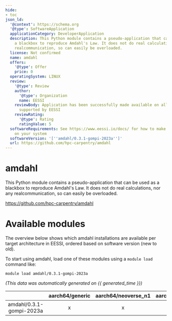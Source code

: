```yaml
---
hide:
- toc
json_ld:
  '@context': https://schema.org
  '@type': SoftwareApplication
  applicationCategory: DeveloperApplication
  description: This Python module contains a pseudo-application that can be used as
    a blackbox to reproduce Amdahl's Law. It does not do real calculations, nor any
    realcommunication, so can easily be overloaded.
  license: Not confirmed
  name: amdahl
  offers:
    '@type': Offer
    price: 0
  operatingSystem: LINUX
  review:
    '@type': Review
    author:
      '@type': Organization
      name: EESSI
    reviewBody: Application has been successfully made available on all architectures
      supported by EESSI
    reviewRating:
      '@type': Rating
      ratingValue: 5
  softwareRequirements: See https://www.eessi.io/docs/ for how to make EESSI available
    on your system
  softwareVersion: '[''amdahl/0.3.1-gompi-2023a'']'
  url: https://github.com/hpc-carpentry/amdahl
---
```


amdahl
======


This Python module contains a pseudo-application that can be used as a blackbox to reproduce Amdahl's Law. It does not do real calculations, nor any realcommunication, so can easily be overloaded.

https://github.com/hpc-carpentry/amdahl
# Available modules


The overview below shows which amdahl installations are available per target architecture in EESSI, ordered based on software version (new to old).

To start using amdahl, load one of these modules using a `module load` command like:

```shell
module load amdahl/0.3.1-gompi-2023a
```

*(This data was automatically generated on {{ generated_time }})*  

| |aarch64/generic|aarch64/neoverse_n1|aarch64/neoverse_v1|aarch64/nvidia/grace|x86_64/generic|x86_64/amd/zen2|x86_64/amd/zen3|x86_64/amd/zen4|x86_64/intel/cascadelake|x86_64/intel/haswell|x86_64/intel/icelake|x86_64/intel/sapphirerapids|x86_64/intel/skylake_avx512|
| :---: | :---: | :---: | :---: | :---: | :---: | :---: | :---: | :---: | :---: | :---: | :---: | :---: | :---: |
|amdahl/0.3.1-gompi-2023a|x|x|x|x|x|x|x|x|x|x|x|x|x|
